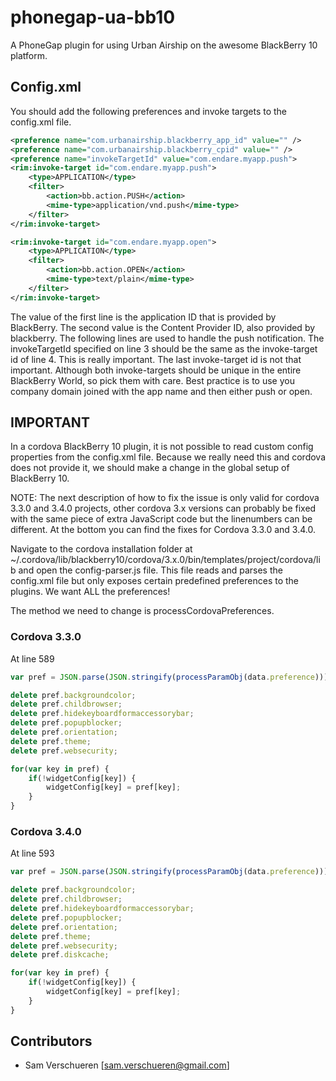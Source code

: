 # phonegap-ua-bb10

A PhoneGap plugin for using Urban Airship on the awesome BlackBerry 10 platform.

## Config.xml
You should add the following preferences and invoke targets to the config.xml file.

```xml
<preference name="com.urbanairship.blackberry_app_id" value="" />
<preference name="com.urbanairship.blackberry_cpid" value="" />
<preference name="invokeTargetId" value="com.endare.myapp.push">
<rim:invoke-target id="com.endare.myapp.push">
    <type>APPLICATION</type>
    <filter>
        <action>bb.action.PUSH</action>
        <mime-type>application/vnd.push</mime-type>
    </filter>
</rim:invoke-target>

<rim:invoke-target id="com.endare.myapp.open">
    <type>APPLICATION</type>
    <filter>
        <action>bb.action.OPEN</action>
        <mime-type>text/plain</mime-type>
    </filter>
</rim:invoke-target>
```

The value of the first line is the application ID that is provided by BlackBerry. The second value is the Content Provider ID, also provided by blackberry. The following lines are used to handle the push notification. The invokeTargetId
specified on line 3 should be the same as the invoke-target id of line 4. This is really important. The last invoke-target id is not that important. Although both invoke-targets should be unique in the entire BlackBerry World, so pick
them with care. Best practice is to use you company domain joined with the app name and then either push or open.

## IMPORTANT

In a cordova BlackBerry 10 plugin, it is not possible to read custom config properties from the config.xml file. Because we really need this and cordova does not provide it, we should make a change in the global setup of BlackBerry 10.

NOTE: The next description of how to fix the issue is only valid for cordova 3.3.0 and 3.4.0 projects, other cordova 3.x versions can probably be fixed with the same piece of extra JavaScript code but the linenumbers can be different. At the bottom you can find the fixes for Cordova 3.3.0 and 3.4.0.

Navigate to the cordova installation folder at ~/.cordova/lib/blackberry10/cordova/3.x.0/bin/templates/project/cordova/lib and open the config-parser.js file. This file reads and parses the config.xml file but only exposes certain predefined preferences to the plugins. We want ALL the preferences!

The method we need to change is processCordovaPreferences.

### Cordova 3.3.0
At line 589
```javascript
var pref = JSON.parse(JSON.stringify(processParamObj(data.preference)));

delete pref.backgroundcolor;
delete pref.childbrowser;
delete pref.hidekeyboardformaccessorybar;
delete pref.popupblocker;
delete pref.orientation;
delete pref.theme;
delete pref.websecurity;

for(var key in pref) {
    if(!widgetConfig[key]) {
        widgetConfig[key] = pref[key];
    }
}
```

### Cordova 3.4.0

At line 593
```javascript
var pref = JSON.parse(JSON.stringify(processParamObj(data.preference)));

delete pref.backgroundcolor;
delete pref.childbrowser;
delete pref.hidekeyboardformaccessorybar;
delete pref.popupblocker;
delete pref.orientation;
delete pref.theme;
delete pref.websecurity;
delete pref.diskcache;

for(var key in pref) {
    if(!widgetConfig[key]) {
        widgetConfig[key] = pref[key];
    }
}
```

## Contributors
* Sam Verschueren   [sam.verschueren@gmail.com]

